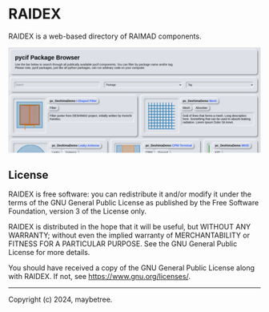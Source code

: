 # RAIDEX

RAIDEX is a web-based directory of RAIMAD components.

![raidex screenshot](img/browser.png)

## License

RAIDEX is free software: you can redistribute it and/or modify it under
the terms of the GNU General Public License as published by the Free Software
Foundation, version 3 of the License only.

RAIDEX is distributed in the hope that it will be useful, but WITHOUT ANY
WARRANTY; without even the implied warranty of MERCHANTABILITY or FITNESS FOR A
PARTICULAR PURPOSE. See the GNU General Public License for more details.

You should have received a copy of the GNU General Public License along with
RAIDEX. If not, see <https://www.gnu.org/licenses/>. 

---

Copyright (c) 2024, maybetree.

